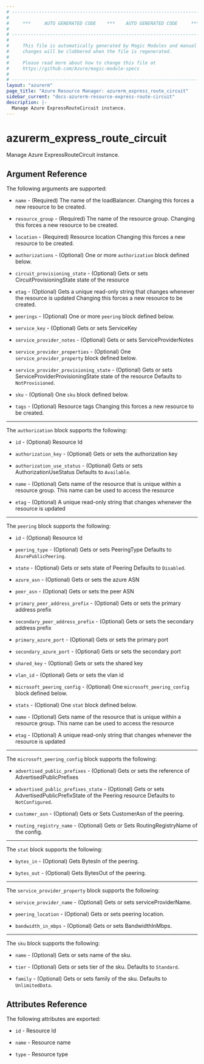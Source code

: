 ```yaml
---
# ----------------------------------------------------------------------------
#
#     ***     AUTO GENERATED CODE    ***    AUTO GENERATED CODE     ***
#
# ----------------------------------------------------------------------------
#
#     This file is automatically generated by Magic Modules and manual
#     changes will be clobbered when the file is regenerated.
#
#     Please read more about how to change this file at
#     https://github.com/Azure/magic-module-specs
#
# ----------------------------------------------------------------------------
layout: "azurerm"
page_title: "Azure Resource Manager: azurerm_express_route_circuit"
sidebar_current: "docs-azurerm-resource-express-route-circuit"
description: |-
  Manage Azure ExpressRouteCircuit instance.
---
```


# azurerm_express_route_circuit

Manage Azure ExpressRouteCircuit instance.


## Argument Reference

The following arguments are supported:

* `name` - (Required) The name of the loadBalancer. Changing this forces a new resource to be created.

* `resource_group` - (Required) The name of the resource group. Changing this forces a new resource to be created.

* `location` - (Required) Resource location Changing this forces a new resource to be created.

* `authorizations` - (Optional) One or more `authorization` block defined below.

* `circuit_provisioning_state` - (Optional) Gets or sets CircuitProvisioningState state of the resource

* `etag` - (Optional) Gets a unique read-only string that changes whenever the resource is updated Changing this forces a new resource to be created.

* `peerings` - (Optional) One or more `peering` block defined below.

* `service_key` - (Optional) Gets or sets ServiceKey

* `service_provider_notes` - (Optional) Gets or sets ServiceProviderNotes

* `service_provider_properties` - (Optional) One `service_provider_property` block defined below.

* `service_provider_provisioning_state` - (Optional) Gets or sets ServiceProviderProvisioningState state of the resource Defaults to `NotProvisioned`.

* `sku` - (Optional) One `sku` block defined below.

* `tags` - (Optional) Resource tags Changing this forces a new resource to be created.

---

The `authorization` block supports the following:

* `id` - (Optional) Resource Id

* `authorization_key` - (Optional) Gets or sets the authorization key

* `authorization_use_status` - (Optional) Gets or sets AuthorizationUseStatus Defaults to `Available`.

* `name` - (Optional) Gets name of the resource that is unique within a resource group. This name can be used to access the resource

* `etag` - (Optional) A unique read-only string that changes whenever the resource is updated

---

The `peering` block supports the following:

* `id` - (Optional) Resource Id

* `peering_type` - (Optional) Gets or sets PeeringType Defaults to `AzurePublicPeering`.

* `state` - (Optional) Gets or sets state of Peering Defaults to `Disabled`.

* `azure_asn` - (Optional) Gets or sets the azure ASN

* `peer_asn` - (Optional) Gets or sets the peer ASN

* `primary_peer_address_prefix` - (Optional) Gets or sets the primary address prefix

* `secondary_peer_address_prefix` - (Optional) Gets or sets the secondary address prefix

* `primary_azure_port` - (Optional) Gets or sets the primary port

* `secondary_azure_port` - (Optional) Gets or sets the secondary port

* `shared_key` - (Optional) Gets or sets the shared key

* `vlan_id` - (Optional) Gets or sets the vlan id

* `microsoft_peering_config` - (Optional) One `microsoft_peering_config` block defined below.

* `stats` - (Optional) One `stat` block defined below.

* `name` - (Optional) Gets name of the resource that is unique within a resource group. This name can be used to access the resource

* `etag` - (Optional) A unique read-only string that changes whenever the resource is updated


---

The `microsoft_peering_config` block supports the following:

* `advertised_public_prefixes` - (Optional) Gets or sets the reference of AdvertisedPublicPrefixes

* `advertised_public_prefixes_state` - (Optional) Gets or sets AdvertisedPublicPrefixState of the Peering resource Defaults to `NotConfigured`.

* `customer_asn` - (Optional) Gets or Sets CustomerAsn of the peering.

* `routing_registry_name` - (Optional) Gets or Sets RoutingRegistryName of the config.

---

The `stat` block supports the following:

* `bytes_in` - (Optional) Gets BytesIn of the peering.

* `bytes_out` - (Optional) Gets BytesOut of the peering.

---

The `service_provider_property` block supports the following:

* `service_provider_name` - (Optional) Gets or sets serviceProviderName.

* `peering_location` - (Optional) Gets or sets peering location.

* `bandwidth_in_mbps` - (Optional) Gets or sets BandwidthInMbps.

---

The `sku` block supports the following:

* `name` - (Optional) Gets or sets name of the sku.

* `tier` - (Optional) Gets or sets tier of the sku. Defaults to `Standard`.

* `family` - (Optional) Gets or sets family of the sku. Defaults to `UnlimitedData`.

## Attributes Reference

The following attributes are exported:

* `id` - Resource Id

* `name` - Resource name

* `type` - Resource type
